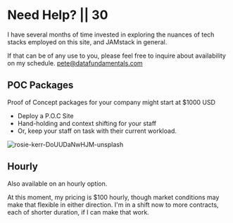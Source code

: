 # Need Help? || 30

I have several months of time invested in exploring the nuances of tech stacks employed on this site, and JAMstack in general.

If that can be of any use to you, please feel free to inquire about availability on my schedule. pete@datafundamentals.com

## POC Packages

Proof of Concept packages for your company might start at $1000 USD

- Deploy a P.O.C Site
- Hand-holding and context shifting for your staff
- Or, keep your staff on task with their current workload.

<img class="bordered" src="/_merged_assets/_static/images/rosie-kerr-unsplash.jpg" alt="rosie-kerr-DoUUDaNwHJM-unsplash" />

## Hourly

Also available on an hourly option. 

At this moment, my pricing is $100 hourly, though market conditions may make that flexible in either direction. I'm in a shift now to  more contracts, each of shorter duration, if I can make that work.
